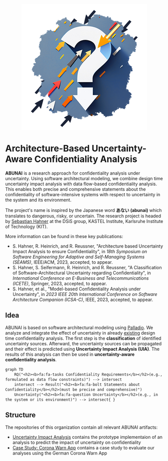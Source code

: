 <p align="center"> 
	<img alt="ABUNAI" src="profile/abunai-art.png">
</p>

# Architecture-Based Uncertainty-Aware Confidentiality Analysis

**ABUNAI** is a research approach for confidentiality analysis under uncertainty.
Using software architectural modeling, we combine design time uncertainty impact analysis with data flow-based confidentiality analysis.
This enables both precise and comprehensive statements about the confidentiality of software-intensive systems with respect to uncertainty in the system and its environment.

The project's name is inspired by the Japanese word **あない (abunai)** which translates to dangerous, risky, or uncertain.
The research project is headed by [Sebastian Hahner](https://dsis.kastel.kit.edu/staff_sebastian_hahner.php) at the DSiS group, KASTEL Institute, Karlsruhe Institute of Technology (KIT).

More information can be found in these key publications:

* S. Hahner, R. Heinrich, and R. Reussner, "Architecture based Uncertainty Impact Analysis to ensure Confidentiality", in *18th Symposium on Software Engineering for Adaptive and Self-Managing Systems (SEAMS)*, IEEE/ACM, 2023, accepted, to appear.
* S. Hahner, S. Seifermann, R. Heinrich, and R. Reussner, "A Classification of Software-Architectural Uncertainty regarding Confidentiality", in *International Conference on E-Business and Telecommunications (ICETE)*, Springer, 2023, accepted, to appear.
* S. Hahner, et al., "Model-based Confidentiality Analysis under Uncertainty", in *2023 IEEE 20th International Conference on Software Architecture Companion (ICSA-C)*, IEEE, 2023, accepted, to appear.

## Idea

ABUNAI is based on software architectural modeling using [Palladio](https://www.palladio-simulator.com/). 
We analyze and integrate the effect of uncertainty in already [existing](https://github.com/PalladioSimulator/Palladio-Addons-DataFlowConfidentiality-Analysis) design time confidentiality analysis. 
The first step is the **classification** of identified uncertainty sources. 
Afterward, the uncertainty sources can be propagated and their effect is predicted using **Uncertainty Impact Analysis (UIA)**.
The results of this analysis can then be used in **uncertainty-aware confidentiality analysis**.

```mermaid
graph TD
    RQ("<h2><b>fa:fa-tasks Confidentiality Requirements</b></h2>(e.g., formulated as data flow constraints)") --> intersect
    intersect --> Result("<h2><b>fa:fa-bolt Statements about Confidentiality</b></h2>(must be precise and comprehensive)")
    Uncertainty("<h2><b>fa:fa-question Uncertainty</b></h2>(e.g., in the system or its environment)") --> intersect{ }
```

## Structure

The repositories of this organization contain all relevant ABUNAI artifacts:

* [Uncertainty Impact Analysis](https://github.com/abunai-dev/UncertaintyImpactAnalysis) contains the prototype implementaion of an analysis to predict the impact of uncertainty on confidentiality
* [Case Study: Corona Warn App](https://github.com/abunai-dev/CaseStudy-CoronaWarnApp) contains a case study to evaluate our analyses using the German Corona Warn App
